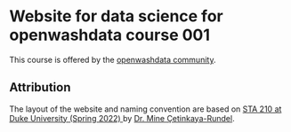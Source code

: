 # Website for data science for openwashdata course 001 

This course is offered by the [openwashdata community](https://openwashdata.org/). 

## Attribution

The layout of the website and naming convention are based on [STA 210 at Duke University (Spring 2022)
](https://github.com/sta210-s22/website) by [Dr. Mine Çetinkaya-Rundel](https://mine-cr.com/).



